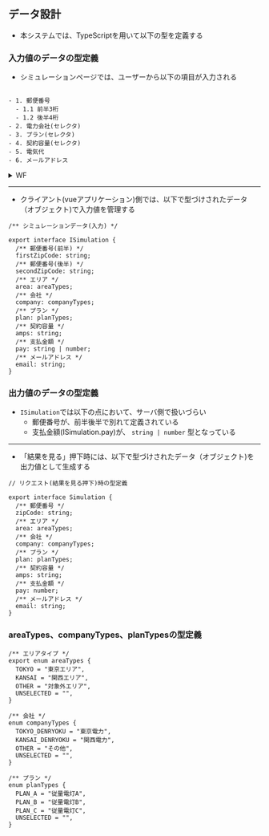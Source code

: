 ## データ設計

- 本システムでは、TypeScriptを用いて以下の型を定義する

### 入力値のデータの型定義

- シミュレーションページでは、ユーザーから以下の項目が入力される

```

- 1. 郵便番号
  - 1.1 前半3桁
  - 1.2 後半4桁
- 2. 電力会社(セレクタ)
- 3. プラン(セレクタ)
- 4. 契約容量(セレクタ)
- 5. 電気代
- 6. メールアドレス
```

<details><summary>WF</summary><div>

<img width="233" alt="wf_simulation" src="https://user-images.githubusercontent.com/18192657/147874951-e86a2a70-42bc-41ee-9f82-ca7110c6ffbf.png">


</div></details>



---

- クライアント(vueアプリケーション)側では、以下で型づけされたデータ（オブジェクト)で入力値を管理する

```
/** シミュレーションデータ(入力) */

export interface ISimulation {
  /** 郵便番号(前半) */
  firstZipCode: string;
  /** 郵便番号(後半) */
  secondZipCode: string;
  /** エリア */
  area: areaTypes;
  /** 会社 */
  company: companyTypes;
  /** プラン */
  plan: planTypes;
  /** 契約容量 */
  amps: string;
  /** 支払金額 */
  pay: string | number;
  /** メールアドレス */
  email: string;
}
```

### 出力値のデータの型定義

- `ISimulation`では以下の点において、サーバ側で扱いづらい
  - 郵便番号が、前半後半で別れて定義されている
  - 支払金額(ISimulation.pay)が、 `string | number` 型となっている

---

- 「結果を見る」押下時には、以下で型づけされたデータ（オブジェクト)を出力値として生成する

```
// リクエスト(結果を見る押下)時の型定義

export interface Simulation {
  /** 郵便番号 */
  zipCode: string;
  /** エリア */
  area: areaTypes;
  /** 会社 */
  company: companyTypes;
  /** プラン */
  plan: planTypes;
  /** 契約容量 */
  amps: string;
  /** 支払金額 */
  pay: number;
  /** メールアドレス */
  email: string;
}
```

### areaTypes、companyTypes、planTypesの型定義

```
/** エリアタイプ */
export enum areaTypes {
  TOKYO = "東京エリア",
  KANSAI = "関西エリア",
  OTHER = "対象外エリア",
  UNSELECTED = "",
}

/** 会社 */
enum companyTypes {
  TOKYO_DENRYOKU = "東京電力",
  KANSAI_DENRYOKU = "関西電力",
  OTHER = "その他",
  UNSELECTED = "",
}

/** プラン */
enum planTypes {
  PLAN_A = "従量電灯A",
  PLAN_B = "従量電灯B",
  PLAN_C = "従量電灯C",
  UNSELECTED = "",
}
```